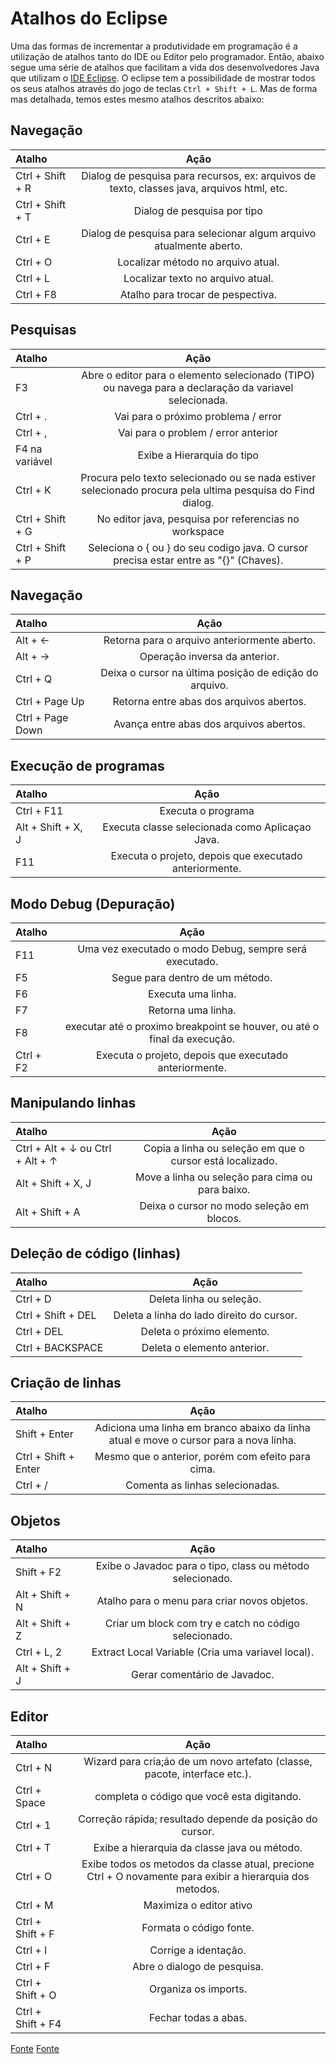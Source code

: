 # Atalhos do Eclipse

Uma das formas de incrementar a produtividade em programação é a utilização de atalhos tanto do IDE ou Editor pelo programador. Então, abaixo segue uma série de atalhos que facilitam a vida dos desenvolvedores Java que utilizam o [IDE Eclipse](https://www.eclipse.org/downloads/packages/). O eclipse tem a possibilidade de mostrar todos os seus atalhos através do jogo de teclas `Ctrl + Shift + L`. Mas de forma mas detalhada, temos estes mesmo atalhos descritos abaixo:


## Navegação
  Atalho              | Ação
| :---                | :---:      
| Ctrl + Shift + R    | Dialog de pesquisa para recursos, ex: arquivos de texto, classes java, arquivos html, etc.    
| Ctrl + Shift + T    | Dialog de pesquisa por tipo
| Ctrl + E            | Dialog de pesquisa para selecionar algum arquivo atualmente aberto.
| Ctrl + O            | Localizar método no arquivo atual.
| Ctrl + L            | Localizar texto no arquivo atual.
| Ctrl + F8           | Atalho para trocar de pespectiva.


## Pesquisas
Atalho                | Ação
| :---                | :---:
| F3                  | Abre o editor para o elemento selecionado (TIPO) ou navega para a declaração da variavel selecionada. 
| Ctrl + .            | Vai para o próximo problema / error
| Ctrl + ,            | Vai para o problem / error anterior    
| F4 na variável      | Exibe a Hierarquia do tipo
| Ctrl + K            | Procura pelo texto selecionado ou se nada estiver selecionado procura pela ultima pesquisa do Find dialog. 
| Ctrl + Shift + G	  | No editor java, pesquisa por referencias no workspace
| Ctrl + Shift + P    | Seleciona o { ou } do seu codigo java. O cursor precisa estar entre as "{}" (Chaves).



## Navegação
Atalho                | Ação
| :---                | :---:
| Alt + ←             | Retorna para o arquivo anteriormente aberto.
| Alt + →             | Operação inversa da anterior.  
| Ctrl + Q            | Deixa o cursor na última posição de edição do arquivo.
| Ctrl + Page Up      | Retorna entre abas dos arquivos abertos.     
| Ctrl + Page Down    | Avança entre abas dos arquivos abertos.


## Execução de programas
Atalho                | Ação
| :---                | :---:
| Ctrl + F11          | Executa o programa
| Alt + Shift + X, J	| Executa classe selecionada como Aplicaçao Java.
| F11               	| Executa o projeto, depois que executado anteriormente.


## Modo Debug (Depuração)
Atalho                | Ação
| :---                | :---:
| F11                 | Uma vez executado o modo Debug, sempre será executado.
| F5                  | Segue para dentro de um método.
| F6                  | Executa uma linha.
| F7                  | Retorna uma linha.
| F8	                | executar até o proximo breakpoint se houver, ou até o final da execução.
| Ctrl + F2           | Executa o projeto, depois que executado anteriormente.


## Manipulando linhas
Atalho                                     | Ação
| :---                                     | :---:
|Ctrl + Alt + ↓ ou Ctrl + Alt + ↑          | Copia a linha ou seleção em que o cursor está localizado.
| Alt + Shift + X, J	                     | Move a linha ou seleção para cima ou para baixo.
| Alt + Shift + A                          | Deixa o cursor no modo seleção em blocos.


## Deleção de código (linhas)
Atalho                                     | Ação
| :---                                     | :---:
| Ctrl + D                                 | Deleta linha ou seleção.
| Ctrl + Shift + DEL	                     | Deleta a linha do lado direito do cursor.
| Ctrl + DEL                               | Deleta o próximo elemento.
| Ctrl + BACKSPACE                         | Deleta o elemento anterior.


## Criação de linhas
Atalho                                     | Ação
| :---                                     | :---:
| Shift + Enter                            | Adiciona uma linha em branco abaixo da linha atual e move o cursor para a nova linha. 
| Ctrl + Shift + Enter	                   | Mesmo que o anterior, porém com efeito para cima.
| Ctrl + /	                               | Comenta as linhas selecionadas.


## Objetos
Atalho                   | Ação
| :---                   | :---:
| Shift + F2             | Exibe o Javadoc para o tipo, class ou método selecionado.
| Alt + Shift + N        | Atalho para o menu para criar novos objetos.
| Alt + Shift + Z        | Criar um block com try e catch no código selecionado.
| Ctrl + L, 2            | Extract Local Variable (Cria uma variavel local).
| Alt + Shift + J        | Gerar comentário de Javadoc.


## Editor
Atalho                   | Ação
| :---                   | :---:
Ctrl + N                 | Wizard para cria;áo de um novo artefato (classe, pacote, interface etc.).
Ctrl + Space             | completa o código que você esta digitando.
Ctrl + 1                 | Correção rápida; resultado depende da posição do cursor.
Ctrl + T                 | Exibe a hierarquia da classe java ou método.
Ctrl + O                 | Exibe todos os metodos da classe atual, precione Ctrl + O novamente para exibir a hierarquia dos metodos.
Ctrl + M                 | Maximiza o editor ativo
Ctrl + Shift + F         | Formata o código fonte.
Ctrl + I                 | Corrige a identação.
Ctrl + F                 | Abre o dialogo de pesquisa.
Ctrl + Shift + O         | Organiza os imports.
Ctrl + Shift + F4        | Fechar todas a abas.

[Fonte](http://www.vogella.com/tutorials/EclipseShortcuts/article.html)
[Fonte](https://haylson.com.br/eclipse-atalhos-para-produtividade/#:~:text=Ctrl%20%2B%20Shift%20%2B%20B%20%3D%20para,a%20execu%C3%A7%C3%A3o%20atual%20do%20debug.)
